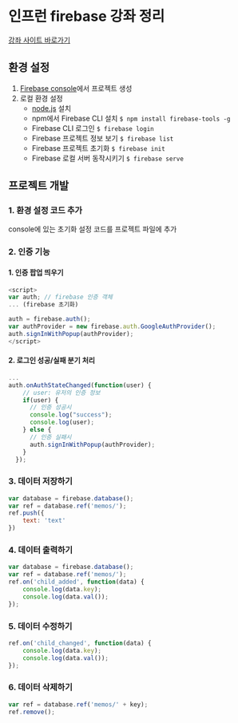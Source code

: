 # 인프런 firebase 강좌 정리

[강좌 사이트 바로가기](https://www.inflearn.com/course/%ED%8C%8C%EC%9D%B4%EC%96%B4%EB%B2%A0%EC%9D%B4%EC%8A%A4-%EA%B0%95%EC%A2%8C-%EC%9B%B9-%EC%96%B4%ED%94%8C%EB%A6%AC%EC%BC%80%EC%9D%B4%EC%85%98/)

## 환경 설정

1. [Firebase console](https://console.firebase.google.com/)에서 프로젝트 생성
2. 로컬 환경 설정
	-  [node.js](https://nodejs.org/ko/) 설치 
	-  npm에서 Firebase CLI 설치 `$ npm install firebase-tools -g`
	- Firebase CLI 로그인 `$ firebase login`
	- Firebase 프로젝트 정보 보기 `$ firebase list`
	- Firebase 프로젝트 초기화 `$ firebase init`
	- Firebase 로컬 서버 동작시키기 `$ firebase serve`

## 프로젝트 개발

### 1. 환경 설정 코드 추가

console에 있는 초기화 설정 코드를 프로젝트 파일에 추가

### 2. 인증 기능

#### 1. 인증 팝업 띄우기

```js
<script>
var auth; // firebase 인증 객체 
... (firebase 초기화)

auth = firebase.auth();
var authProvider = new firebase.auth.GoogleAuthProvider();
auth.signInWithPopup(authProvider);
</script>
```

#### 2. 로그인 성공/실패 분기 처리

```js
...
auth.onAuthStateChanged(function(user) {
    // user: 유저의 인증 정보
    if(user) {
      // 인증 성공시
      console.log("success");
      console.log(user);
    } else {
      // 인증 실패시
      auth.signInWithPopup(authProvider);
    }
  });
```

### 3. 데이터 저장하기

```js
var database = firebase.database();
var ref = database.ref('memos/');
ref.push({
	text: 'text'
})
```

### 4. 데이터 출력하기

```js
var database = firebase.database();
var ref = database.ref('memos/');
ref.on('child_added', function(data) {
	console.log(data.key);
	console.log(data.val());
});
```

### 5. 데이터 수정하기

```js
ref.on('child_changed', function(data) {
	console.log(data.key);
	console.log(data.val());
});
```

### 6. 데이터 삭제하기

```js
var ref = database.ref('memos/' + key);
ref.remove();
```

